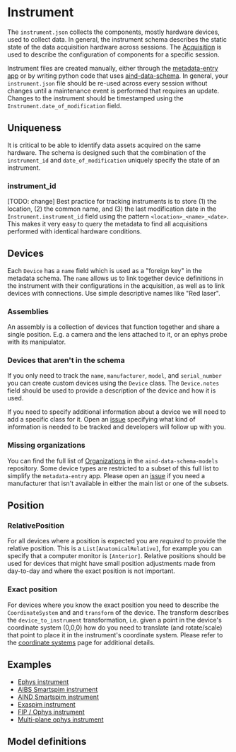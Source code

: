 # Instrument

The `instrument.json` collects the components, mostly hardware devices, used to collect data. In general, the instrument schema describes the static state of the data acquisition hardware across sessions. The [Acquisition](acquisition.md) is used to describe the configuration of components for a specific session.

Instrument files are created manually, either through the [metadata-entry app](https://metadata-entry.allenneuraldynamics.org) or by writing python code that uses [aind-data-schema](https://github.com/allenNeuralDynamics/aind-data-schema). In general, your `instrument.json` file should be re-used across every session without changes until a maintenance event is performed that requires an update. Changes to the instrument should be timestamped using the `Instrument.date_of_modification` field.

## Uniqueness

It is critical to be able to identify data assets acquired on the same hardware. The schema is designed such that the combination of the `instrument_id` and `date_of_modification` uniquely specify the state of an instrument.

### instrument_id

[TODO: change]
Best practice for tracking instruments is to store (1) the location, (2) the common name, and (3) the last modification date in the `Instrument.instrument_id` field using the pattern `<location>_<name>_<date>`. This makes it very easy to query the metadata to find all acquisitions performed with identical hardware conditions.

## Devices

Each `Device` has a `name` field which is used as a "foreign key" in the metadata schema. The `name` allows us to link together device definitions in the instrument with their configurations in the acquisition, as well as to link devices with connections. Use simple descriptive names like "Red laser".

### Assemblies

An assembly is a collection of devices that function together and share a single position. E.g. a camera and the lens attached to it, or an ephys probe with its manipulator.

### Devices that aren't in the schema

If you only need to track the `name`, `manufacturer`, `model`, and `serial_number` you can create custom devices using the `Device` class. The `Device.notes` field should be used to provide a description of the device and how it is used.

If you need to specify additional information about a device we will need to add a specific class for it. Open an [issue](https://github.com/AllenNeuralDynamics/aind-data-schema/issues) specifying what kind of information is needed to be tracked and developers will follow up with you.

### Missing organizations

You can find the full list of [Organizations](aind_data_schema_models/organizations.md) in the `aind-data-schema-models` repository. Some device types are restricted to a subset of this full list to simplify the `metadata-entry` app. Please open an [issue](https://github.com/AllenNeuralDynamics/aind-data-schema/issues) if you need a manufacturer that isn't available in either the main list or one of the subsets.

## Position

### RelativePosition

For all devices where a position is expected you are *required* to provide the relative position. This is a `List[AnatomicalRelative]`, for example you can specify that a computer monitor is `[Anterior]`. Relative positions should be used for devices that might have small position adjustments made from day-to-day and where the exact position is not important.

### Exact position

For devices where you know the exact position you need to describe the `CoordinateSystem` and and `transform` of the device. The transform describes the `device_to_instrument` transformation, i.e. given a point in the device's coordinate system (0,0,0) how do you need to translate (and rotate/scale) that point to place it in the instrument's coordinate system. Please refer to the [coordinate systems](coordinate_systems.md) page for additional details.

## Examples

- [Ephys instrument](https://github.com/AllenNeuralDynamics/aind-data-schema/blob/dev/examples/ephys_instrument.py)
- [AIBS Smartspim instrument](https://github.com/AllenNeuralDynamics/aind-data-schema/blob/dev/examples/aibs_smartspim.py)
- [AIND Smartspim instrument](https://github.com/AllenNeuralDynamics/aind-data-schema/blob/dev/examples/aind_smartspim_instrument.py)
- [Exaspim instrument](https://github.com/AllenNeuralDynamics/aind-data-schema/blob/dev/examples/exaspim_instrument.py)
- [FIP / Ophys instrument](https://github.com/AllenNeuralDynamics/aind-data-schema/blob/dev/examples/fip_ophys_instrument.py)
- [Multi-plane ophys instrument](https://github.com/AllenNeuralDynamics/aind-data-schema/blob/dev/examples/multiplane_ophys_instrument.py)

## Model definitions